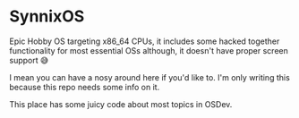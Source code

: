 # SynnixOS

Epic Hobby OS targeting x86_64 CPUs, it includes some hacked together functionality for most essential OSs although, it doesn't have proper screen support :sweat_smile:

I mean you can have a nosy around here if you'd like to. I'm only writing this because this repo needs some info on it.

This place has some juicy code about most topics in OSDev.
